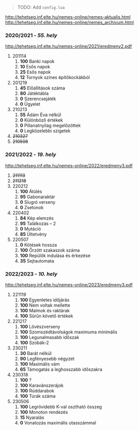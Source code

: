 > TODO: Add `config.lua`

http://tehetseg.inf.elte.hu/nemes-online/nemes-aktualis.html  
http://tehetseg.inf.elte.hu/nemes-online/nemes_archivum.html  

### 2020/2021 - *55. hely*
http://tehetseg.inf.elte.hu/nemes-online/2021/eredmeny2.pdf  

1. 201114
   1. **100** Banki napok
   2. **10** Esős napok
   3. **25** Esős napok
   4. **12** Tornyok színes építőkockákból
2. 201219
   1. **45** Előállítások száma
   2. **80** Játéktábla
   3. **0** Szerencsejáték
   4. **0** Ügyelet
3. 210213
   1. **55** Ádám Éva nélkül
   2. **0** Különböző értékek
   3. **0** Pillanatnyilag megelőzöttek
   4. **0** Legközelebbi szigetek
4. ~~210327~~
5. ~~210508~~

### 2021/2022 - *19. hely*
http://tehetseg.inf.elte.hu/nemes-online/2022/eredmeny3.pdf  

1. ~~211113~~
2. ~~211218~~
3. 220212
   1. **100** Átülés
   2. **95** Gabonaraktár
   3. **0** Síugró verseny
   4. **0** Zsetonok
4. 220402
   1. **84** Kép elemzés
   2. **95** Találkozás – 2
   3. **0** Mutáció
   4. **85** Ültetvény
5. 220507
   1. **0** Kötések hossza
   2. **100** Őrzött szakaszok száma
   3. **100** Repülők indulása és érkezése
   4. **35** Sejtautomata

### 2022/2023 - *10. hely*
http://tehetseg.inf.elte.hu/nemes-online/2023/eredmeny3.pdf  

1. 221119
   1. **100** Egyenletes időjárás
   2. **100** Nem voltak mellette
   3. **100** Malmok és raktárak
   4. **100** Sűrűn követő értékek
2. 221217
   1. **100** Lövészverseny
   2. **100** Szomszédtávolságok maximuma minimális
   3. **100** Legunalmasabb időszak
   4. **100** Szobák-2
3. 230211
   1. **30** Barát nélkül
   2. **90** Legfényesebb négyzet
   3. **100** Maximális vám
   4. **65** Támogatás a leghosszabb időszakra
4. 230318
   1. **100** ?
   2. **100** Karavánszerájok
   3. **100** Rúddarabok
   4. **100** Túrák száma
5. 230506
   1. **100** Legrövidebb K-val osztható összeg
   2. **100** Monoton rendezés
   3. **15** Nyaralás
   4. **0** Vonatozás maximális utasszámmal